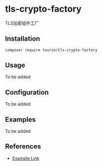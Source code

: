# tls-crypto-factory

TLS加密组件工厂

## Installation

```bash
composer require tourze/tls-crypto-factory
```

## Usage

To be added

## Configuration

To be added

## Examples

To be added

## References

- [Example Link](https://example.com)
